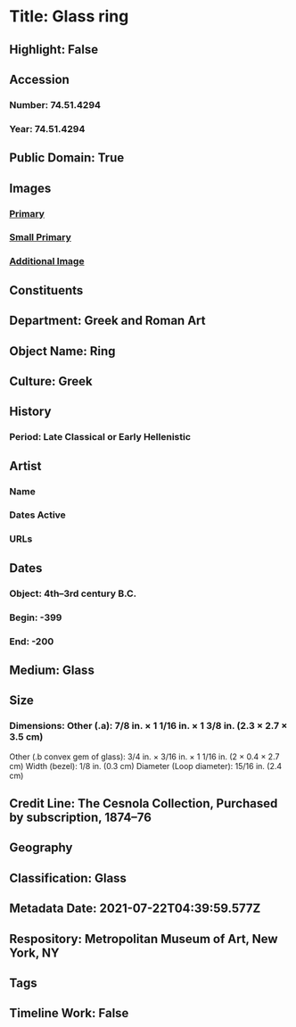 # Title: Glass ring
## Highlight: False
## Accession
### Number: 74.51.4294
### Year: 74.51.4294
## Public Domain: True
## Images
### [Primary](https://images.metmuseum.org/CRDImages/gr/original/DP-13080-013.jpg)
### [Small Primary](https://images.metmuseum.org/CRDImages/gr/web-large/DP-13080-013.jpg)
### [Additional Image](https://images.metmuseum.org/CRDImages/gr/original/DP-13080-014.jpg)
## Constituents
## Department: Greek and Roman Art
## Object Name: Ring
## Culture: Greek
## History
### Period: Late Classical or Early Hellenistic
## Artist
### Name
### Dates Active
### URLs
## Dates
### Object: 4th–3rd century B.C.
### Begin: -399
### End: -200
## Medium: Glass
## Size
### Dimensions: Other (.a): 7/8 in. × 1 1/16 in. × 1 3/8 in. (2.3 × 2.7 × 3.5 cm)
Other (.b convex gem of glass): 3/4 in. × 3/16 in. × 1 1/16 in. (2 × 0.4 × 2.7 cm)
Width (bezel): 1/8 in. (0.3 cm)
Diameter (Loop diameter): 15/16 in. (2.4 cm)
## Credit Line: The Cesnola Collection, Purchased by subscription, 1874–76
## Geography
## Classification: Glass
## Metadata Date: 2021-07-22T04:39:59.577Z
## Respository: Metropolitan Museum of Art, New York, NY
## Tags
## Timeline Work: False